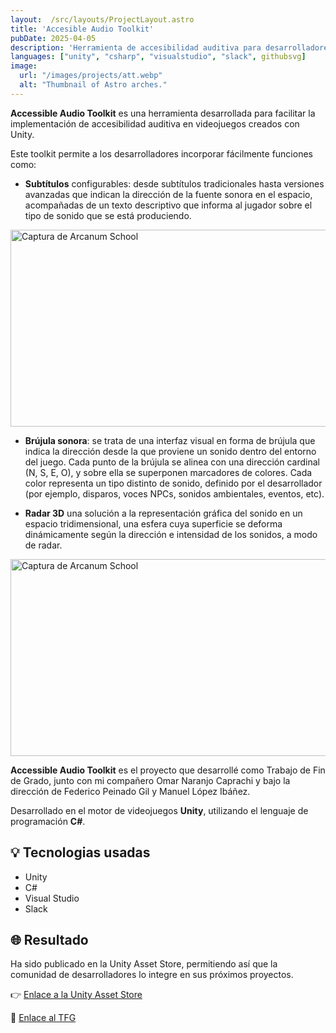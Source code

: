 ```yaml
---
layout:  /src/layouts/ProjectLayout.astro
title: 'Accesible Audio Toolkit'
pubDate: 2025-04-05
description: 'Herramienta de accesibilidad auditiva para desarrolladores en Unity'
languages: ["unity", "csharp", "visualstudio", "slack", githubsvg]
image:
  url: "/images/projects/att.webp"
  alt: "Thumbnail of Astro arches."
--- 
```


**Accessible Audio Toolkit** es una herramienta desarrollada para facilitar la implementación de accesibilidad auditiva en videojuegos creados con Unity.

Este toolkit permite a los desarrolladores incorporar fácilmente funciones como:

- **Subtítulos** configurables: desde subtítulos tradicionales hasta versiones avanzadas que indican la dirección de la fuente sonora en el espacio, acompañadas de un texto descriptivo que informa al jugador sobre el tipo de sonido que se está produciendo.

<img class="w-full rounded-2xl overflow-hidden h-auto" width="560" height="315" src="/images/projects/subtitulos.webp" alt="Captura de Arcanum School"/>
<br>

- **Brújula sonora**: se trata de una interfaz visual en forma de brújula que indica la dirección desde la que proviene un sonido dentro del entorno del juego. Cada punto de la brújula se alinea con una dirección cardinal (N, S, E, O), y sobre ella se superponen marcadores de colores. Cada color representa un tipo distinto de sonido, definido por el desarrollador (por ejemplo, disparos, voces NPCs, sonidos ambientales, eventos, etc).

- **Radar 3D** una solución a la representación gráfica del sonido en un espacio tridimensional, una esfera cuya superficie se deforma dinámicamente según la dirección e intensidad de los sonidos, a modo de radar.

<img class="w-full rounded-2xl overflow-hidden h-auto" width="560" height="315" src="/images/projects/radar3Dbrujula.webp" alt="Captura de Arcanum School"/>
<br>

**Accessible Audio Toolkit** es el proyecto que desarrollé como Trabajo de Fin de Grado, junto con mi compañero Omar Naranjo Caprachi y bajo la dirección de Federico Peinado Gil y Manuel López Ibáñez.

Desarrollado en el motor de videojuegos **Unity**, utilizando el lenguaje de programación **C#**.

## 💡 Tecnologias usadas

- Unity
- C#
- Visual Studio
- Slack

## 🌐 Resultado

Ha sido publicado en la Unity Asset Store, permitiendo así que la comunidad de desarrolladores lo integre en sus próximos proyectos.

👉 [Enlace a la Unity Asset Store](https://assetstore.unity.com/packages/add-ons/accesible-audio-toolkit-194392) 

📄​ [Enlace al TFG](https://docta.ucm.es/entities/publication/c2c53fa1-e30a-4f61-834f-1a5ae223db65)

